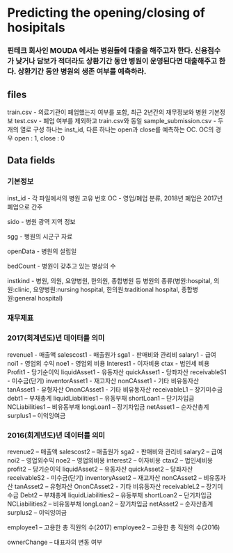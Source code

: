 # Predicting the opening/closing of hosipitals

### 핀테크 회사인 MOUDA 에서는 병원들에 대출을 해주고자 한다. 신용점수가 낮거나 담보가 적더라도 상환기간 동안 병원이 운영된다면 대출해주고 한다. 상환기간 동안 병원의 생존 여부를 예측하라.

## files
train.csv - 의료기관이 폐업했는지 여부를 포함, 최근 2년간의 재무정보와 병원 기본정보
test.csv - 폐업 여부를 제외하고 train.csv와 동일
sample_submission.csv - 두 개의 열로 구성 하나는 inst_id, 다른 하나는 open과 close를 예측하는 OC. OC의 경우 open : 1, close : 0

## Data fields

### 기본정보

inst_id - 각 파일에서의 병원 고유 번호
OC - 영업/폐업 분류, 2018년 폐업은 2017년 폐업으로 간주

sido - 병원 광역 지역 정보

sgg - 병원의 시군구 자료

openData - 병원의 설립일

bedCount - 병원이 갖추고 있는 병상의 수

instkind - 병원, 의원, 요양병원, 한의원, 종합병원 등 병원의 종류(병원:hospital, 의원:clinic, 요양병원:nursing hospital, 한의원:traditional hospital, 종합병원:general hospital)


### 재무제표


### 2017(회계년도)년 데이터를 의미
revenue1 - 매출액
salescost1 - 매출원가
sga1 - 판매비와 관리비
salary1 - 급여
noi1 - 영업외 수익
noe1 - 영업외 비용
Interest1 - 이자비용
ctax - 법인세 비용
Profit1 - 당기순이익
liquidAsset1 - 유동자산
quickAsset1 - 당좌자산
receivableS1 - 미수금(단기)
inventorAsset1 - 재고자산
nonCAsset1 - 기타 비유동자산
tanAsset1 - 유형자산
OnonCAsset1 - 기타 비유동자산
receivableL1 – 장기미수금
debt1 – 부채총계
liquidLiabilities1 – 유동부채
shortLoan1 – 단기차입금
NCLiabilities1 – 비유동부채
longLoan1 – 장기차입금
netAsset1 – 순자산총계
surplus1 – 이익잉여금

###  2016(회계년도)년 데이터를 의미
revenue2 – 매출액
salescost2 – 매출원가
sga2 - 판매비와 관리비
salary2 – 급여
noi2 – 영업외수익
noe2 – 영업외비용
interest2 – 이자비용
ctax2 – 법인세비용
profit2 – 당기순이익
liquidAsset2 – 유동자산
quickAsset2 – 당좌자산
receivableS2 - 미수금(단기)
inventoryAsset2 – 재고자산
nonCAsset2 – 비유동자산
tanAsset2 – 유형자산
OnonCAsset2 - 기타 비유동자산
receivableL2 – 장기미수금
Debt2 – 부채총계
liquidLiabilities2 – 유동부채
shortLoan2 – 단기차입금
NCLiabilities2 – 비유동부채
longLoan2 – 장기차입금
netAsset2 – 순자산총계
surplus2 – 이익잉여금

employee1 – 고용한 총 직원의 수(2017)
employee2 – 고용한 총 직원의 수(2016)

ownerChange – 대표자의 변동 여부

 
